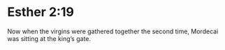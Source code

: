 # Esther 2:19

Now when the virgins were gathered together the second time, Mordecai was sitting at the king’s gate.
